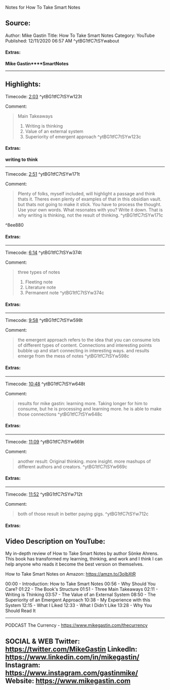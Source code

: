 Notes for How To Take Smart Notes

## Source:
Author: Mike Gastin
Title: How To Take Smart Notes
Category: YouTube
Published: 12/11/2020 06:57 AM
 ^ytBG1tfC7tSYwabout

#### Extras:
**Mike Gastin****SmartNotes**


-----
## Highlights:

Timecode: [2:03](https://www.youtube.com/watch?v=BG1tfC7tSYw&t=123) ^ytBG1tfC7tSYw123t

Comment: 
>Main Takeaways
>1. Writing is thinking
>2. Value of an external system
>3. Superiority of emergent approach ^ytBG1tfC7tSYw123c

#### Extras:
**writing to think**



-----
Timecode: [2:51](https://www.youtube.com/watch?v=BG1tfC7tSYw&t=171) ^ytBG1tfC7tSYw171t

Comment: 
>Plenty of folks, myself included, will highlight a passage and think thats it. Theres even plenty of examples of that in this obsidian vault. but thats not going to make it stick. You have to process the thought. Use your own words. What resonates with you? Write it down. That is why writing is thinking, not the result of thinking. ^ytBG1tfC7tSYw171c


^8ee880

#### Extras:




-----
Timecode: [6:14](https://www.youtube.com/watch?v=BG1tfC7tSYw&t=374) ^ytBG1tfC7tSYw374t

Comment: 
>three types of notes
>1. Fleeting note
>1. Literature note
>1. Permanent note ^ytBG1tfC7tSYw374c

#### Extras:




-----
Timecode: [9:58](https://www.youtube.com/watch?v=BG1tfC7tSYw&t=598) ^ytBG1tfC7tSYw598t

Comment: 
>the emergent approach refers to the idea that you can consume lots of different types of content. Connections and interesting points bubble up and start connecting in interesting ways. and results emerge from the mess of notes ^ytBG1tfC7tSYw598c

#### Extras:




-----
Timecode: [10:48](https://www.youtube.com/watch?v=BG1tfC7tSYw&t=648) ^ytBG1tfC7tSYw648t

Comment: 
>results for mike gastin: learning more. Taking longer for him to consume, but he is processing and learning more. he is able to make those connections ^ytBG1tfC7tSYw648c

#### Extras:




-----
Timecode: [11:09](https://www.youtube.com/watch?v=BG1tfC7tSYw&t=669) ^ytBG1tfC7tSYw669t

Comment: 
>another result: Original thinking. more insight. more mashups of different authors and creators. ^ytBG1tfC7tSYw669c

#### Extras:




-----
Timecode: [11:52](https://www.youtube.com/watch?v=BG1tfC7tSYw&t=712) ^ytBG1tfC7tSYw712t

Comment: 
>both of those result in better paying gigs. ^ytBG1tfC7tSYw712c

#### Extras:




## Video Description on YouTube:
My in-depth review of How to Take Smart Notes by author Sönke Ahrens. This book has transformed my learning, thinking, and work and I think I can help anyone who reads it become the best version on themselves.

How to Take Smart Notes on Amazon: https://amzn.to/3oIbXtR

00:00 - Introduction: How to Take Smart Notes
00:56 - Why Should You Care?
01:22 - The Book's Structure
01:51 - Three Main Takeaways
02:11 - Writing is Thinking
03:57 - The Value of an External System
08:50 - The Superiority of an Emergent Approach
10:38 - My Experience with this System
12:15 - What I Liked
12:33  - What I Didn't Like
13:28 - Why You Should Read It


------
PODCAST
The Currency - https://www.mikegastin.com/thecurrency

SOCIAL & WEB
Twitter: https://twitter.com/MikeGastin
LinkedIn: https://www.linkedin.com/in/mikegastin/
Instagram: https://www.instagram.com/gastinmike/
Website: https://www.mikegastin.com
------